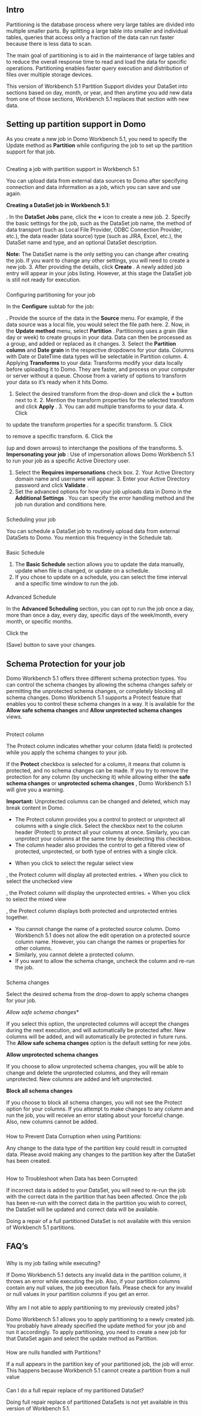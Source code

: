

Intro
-------

Partitioning is the database process where very large tables are divided into multiple smaller parts. By splitting a large table into smaller and individual tables, queries that access only a fraction of the data can run faster because there is less data to scan.


 The main goal of partitioning is to aid in the maintenance of large tables and to reduce the overall response time to read and load the data for specific operations. Partitioning enables faster query execution and distribution of files over multiple storage devices.


 This version of Workbench 5.1 Partition Support divides your DataSet into sections based on day, month, or year, and then anytime you add new data from one of those sections, Workbench 5.1 replaces that section with new data.


 Setting up partition support in Domo
--------------------------------------

As you create a new job in Domo Workbench 5.1, you need to specify the Update method as
 **Partition**
 while configuring the job to set up the partition support for that job.

##
 Creating a job with partition support in Workbench 5.1

You can upload data from external data sources to Domo after specifying connection and data information as a job, which you can save and use again.


**Creating a DataSet job in Workbench 5.1:**

. In the
 **DataSet Jobs**
 pane, click the
 **+**
 icon to create a new job.
2. Specify the basic settings for the job, such as the DataSet job name, the method of data transport (such as Local File Provider, ODBC Connection Provider, etc.), the data reader (data source) type (such as JIRA, Excel, etc.), the DataSet name and type, and an optional DataSet description.


**Note:**
 The DataSet name is the only setting you can change after creating the job. If you want to change any other settings, you will need to create a new job.
3. After providing the details, click
 **Create**
 . A newly added job entry will appear in your jobs listing. However, at this stage the DataSet job is still not ready for execution.


###
 Configuring partitioning for your job

In the
 **Configure**
 subtab for the job:

. Provide the source of the data in the
 **Source**
 menu. For example, if the data source was a local file, you would select the file path here.
2. Now, in the
 **Update method**
 menu, select
 **Partition**
 . Partitioning uses a grain (like day or week) to create groups in your data. Data can then be processed as a group, and added or replaced as it changes.
3. Select the
 **Partition column**
 and
 **Date grain**
 in the respective dropdowns for your data. Columns with Date or DateTime data types will be selectable in Partition column.
4. Applying
 **Transforms**
 to your data: Transforms modify your data locally before uploading it to Domo. They are faster, and process on your computer or server without a queue. Choose from a variety of options to transform your data so it’s ready when it hits Domo.

1. Select the desired transform from the drop-down and click the
	 **+**
	 button next to it.
	2. Mention the transform properties for the selected transform and click
	 **Apply**
	 .
	3. You can add multiple transforms to your data.
	4. Click

 to update the transform properties for a specific transform.
	5. Click

 to remove a specific transform.
	6. Click the

 (up and down arrows) to interchange the positions of the transforms.
5. **Impersonating your job**
 : Use of impersonation allows Domo Workbench 5.1 to run your job as a specific Active Directory user.

1. Select the
	 **Requires impersonations**
	 check box.
	2. Your Active Directory domain name and username will appear.
	3. Enter your Active Directory password and click
	 **Validate**
	 .
6. Set the advanced options for how your job uploads data in Domo in the
 **Additional Settings**
 . You can specify the error handling method and the job run duration and conditions here.


###
 Scheduling your job

You can schedule a DataSet job to routinely upload data from external DataSets to Domo. You mention this frequency in the Schedule tab.

###
 Basic Schedule


1. The
 **Basic Schedule**
 section allows you to update the data manually, update when file is changed, or update on a schedule.
2. If you chose to update on a schedule, you can select the time interval and a specific time window to run the job.


####
 Advanced Schedule

In the
 **Advanced Scheduling**
 section, you can opt to run the job once a day, more than once a day, every day, specific days of the week/month, every month, or specific months.


 Click the

(Save) button to save your changes.


 Schema Protection for your job
--------------------------------

Domo Workbench 5.1 offers three different schema protection types. You can control the schema changes by allowing the schema changes safely or permitting the unprotected schema changes, or completely blocking all schema changes. Domo Workbench 5.1 supports a Protect feature that enables you to control these schema changes in a way. It is available for the
 **Allow safe schema changes**
 and
 **Allow unprotected schema changes**
 views.

##
 Protect column

The Protect column indicates whether your column (data field) is protected while you apply the schema changes to your job.

 If the
 **Protect**
 checkbox is selected for a column, it means that column is protected, and no schema changes can be made. If you try to remove the protection for any column (by unchecking it) while allowing either the
 **safe schema changes**
 or
 **unprotected schema changes**
 , Domo Workbench 5.1 will give you a warning.


**Important:**
 Unprotected columns can be changed and deleted, which may break content in Domo.
* The Protect column provides you a control to protect or unprotect all columns with a single click. Select the checkbox next to the column header (Protect) to protect all your columns at once. Similarly, you can unprotect your columns at the same time by deselecting this checkbox.
* The column header also provides the control to get a filtered view of protected, unprotected, or both type of entries with a single click.

+ When you click to select the regular select view

 , the Protect column will display all protected entries.
	+ When you click to select the unchecked view

 , the Protect column will display the unprotected entries.
	+ When you click to select the mixed view

 , the Protect column displays both protected and unprotected entries together.
* You cannot change the name of a protected source column. Domo Workbench 5.1 does not allow the edit operation on a protected source column name. However, you can change the names or properties for other columns.
* Similarly, you cannot delete a protected column.
* If you want to allow the schema change, uncheck the column and re-run the job.


###
 Schema changes

Select the desired schema from the drop-down to apply schema changes for your job.

*Allow safe schema changes**


 If you select this option, the unprotected columns will accept the changes during the next execution, and will automatically be protected after. New columns will be added, and will automatically be protected in future runs. The
 **Allow safe schema changes**
 option is the default setting for new jobs.


**Allow unprotected schema changes**


 If you choose to allow unprotected schema changes, you will be able to change and delete the unprotected columns, and they will remain unprotected. New columns are added and left unprotected.


**Block all schema changes**


 If you choose to block all schema changes, you will not see the Protect option for your columns. If you attempt to make changes to any column and run the job, you will receive an error stating about your forceful change. Also, new columns cannot be added.


###
 How to Prevent Data Corruption when using Partitions:

Any change to the data type of the partition key could result in corrupted data. Please avoid making any changes to the partition key after the DataSet has been created.

##
 How to Troubleshoot when Data has been Corrupted:

If incorrect data is added to your DataSet, you will need to re-run the job with the correct data in the partition that has been affected. Once the job has been re-run with the correct data in the partition you wish to correct, the DataSet will be updated and correct data will be available.


 Doing a repair of a full partitioned DataSet is not available with this version of Workbench 5.1 partitions.


 FAQ’s
-------


#####
 Why is my job failing while executing?

If Domo Workbench 5.1 detects any invalid data in the partition column, it throws an error while executing the job. Also, if your partition columns contain any null values, the job execution fails. Please check for any invalid or null values in your partition columns if you get an error.

####
 Why am I not able to apply partitioning to my previously created jobs?

Domo Workbench 5.1 allows you to apply partitioning to a newly created job. You probably have already specified the update method for your job and run it accordingly. To apply partitioning, you need to create a new job for that DataSet again and select the update method as Partition.

####
 How are nulls handled with Partitions?

If a null appears in the partition key of your partitioned job, the job will error. This happens because Workbench 5.1 cannot create a partition from a null value

####
 Can I do a full repair replace of my partitioned DataSet?

Doing full repair replace of partitioned DataSets is not yet available in this version of Workbench 5.1.

